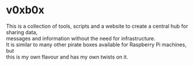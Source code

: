 # v0xb0x
This is a collection of tools, scripts and a website to create a central hub for sharing data,<br>
messages and information without the need for infrastructure.<br>
It is similar to many other pirate boxes available for Raspberry Pi machines, but<br>
this is my own flavour and has my own twists on it.<br>